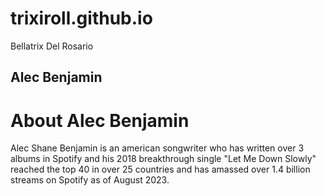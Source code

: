# trixiroll.github.io
Bellatrix Del Rosario
## Alec Benjamin
# About Alec Benjamin 
Alec Shane Benjamin is an american songwriter who has written over 3 albums in Spotify and his 2018 breakthrough single "Let Me Down Slowly" reached the top 40 in over 25 countries and has amassed over 1.4 billion streams on Spotify as of August 2023.
